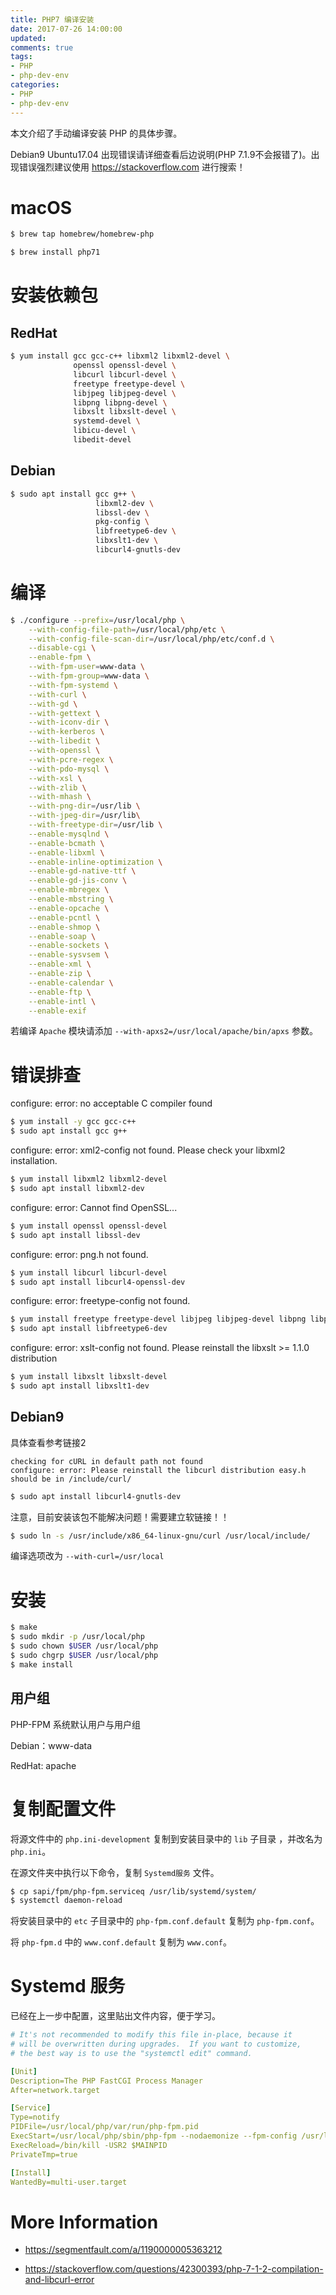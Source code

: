 ```yaml
---
title: PHP7 编译安装
date: 2017-07-26 14:00:00
updated:
comments: true
tags:
- PHP
- php-dev-env
categories:
- PHP
- php-dev-env
---
```


本文介绍了手动编译安装 PHP 的具体步骤。

<!--more-->

Debian9 Ubuntu17.04 出现错误请详细查看后边说明(PHP 7.1.9不会报错了)。出现错误强烈建议使用 https://stackoverflow.com 进行搜索！

# macOS

```bash
$ brew tap homebrew/homebrew-php

$ brew install php71
```

# 安装依赖包

## RedHat

```bash
$ yum install gcc gcc-c++ libxml2 libxml2-devel \
              openssl openssl-devel \
              libcurl libcurl-devel \
              freetype freetype-devel \
              libjpeg libjpeg-devel \
              libpng libpng-devel \
              libxslt libxslt-devel \
              systemd-devel \
              libicu-devel \
              libedit-devel
```

## Debian

```bash
$ sudo apt install gcc g++ \
                   libxml2-dev \
                   libssl-dev \
                   pkg-config \
                   libfreetype6-dev \
                   libxslt1-dev \
                   libcurl4-gnutls-dev
```

# 编译

```bash
$ ./configure --prefix=/usr/local/php \
    --with-config-file-path=/usr/local/php/etc \
    --with-config-file-scan-dir=/usr/local/php/etc/conf.d \
    --disable-cgi \
    --enable-fpm \
    --with-fpm-user=www-data \
    --with-fpm-group=www-data \
    --with-fpm-systemd \
    --with-curl \
    --with-gd \
    --with-gettext \
    --with-iconv-dir \
    --with-kerberos \
    --with-libedit \
    --with-openssl \
    --with-pcre-regex \
    --with-pdo-mysql \
    --with-xsl \
    --with-zlib \
    --with-mhash \
    --with-png-dir=/usr/lib \
    --with-jpeg-dir=/usr/lib\
    --with-freetype-dir=/usr/lib \
    --enable-mysqlnd \
    --enable-bcmath \
    --enable-libxml \
    --enable-inline-optimization \
    --enable-gd-native-ttf \
    --enable-gd-jis-conv \
    --enable-mbregex \
    --enable-mbstring \
    --enable-opcache \
    --enable-pcntl \
    --enable-shmop \
    --enable-soap \
    --enable-sockets \
    --enable-sysvsem \
    --enable-xml \
    --enable-zip \
    --enable-calendar \
    --enable-ftp \
    --enable-intl \
    --enable-exif

```

若编译 `Apache` 模块请添加 `--with-apxs2=/usr/local/apache/bin/apxs` 参数。

# 错误排查

configure: error: no acceptable C compiler found

```bash
$ yum install -y gcc gcc-c++
$ sudo apt install gcc g++
```

configure: error: xml2-config not found. Please check your libxml2 installation.

```bash
$ yum install libxml2 libxml2-devel
$ sudo apt install libxml2-dev
```

configure: error: Cannot find OpenSSL...

```bash
$ yum install openssl openssl-devel
$ sudo apt install libssl-dev
```

configure: error: png.h not found.  

```bash
$ yum install libcurl libcurl-devel
$ sudo apt install libcurl4-openssl-dev
```

configure: error: freetype-config not found.

```bash
$ yum install freetype freetype-devel libjpeg libjpeg-devel libpng libpng-devel
$ sudo apt install libfreetype6-dev
```

configure: error: xslt-config not found. Please reinstall the libxslt >= 1.1.0 distribution

```bash
$ yum install libxslt libxslt-devel
$ sudo apt install libxslt1-dev
```

## Debian9

具体查看参考链接2

```
checking for cURL in default path not found
configure: error: Please reinstall the libcurl distribution easy.h should be in /include/curl/
```

```bash
$ sudo apt install libcurl4-gnutls-dev
```

注意，目前安装该包不能解决问题！需要建立软链接！！

```bash
$ sudo ln -s /usr/include/x86_64-linux-gnu/curl /usr/local/include/
```

编译选项改为 `--with-curl=/usr/local`


# 安装

```bash
$ make
$ sudo mkdir -p /usr/local/php
$ sudo chown $USER /usr/local/php
$ sudo chgrp $USER /usr/local/php
$ make install
```

## 用户组

PHP-FPM 系统默认用户与用户组

Debian：www-data

RedHat: apache

# 复制配置文件

将源文件中的 `php.ini-development` 复制到安装目录中的 `lib` 子目录 ，并改名为 `php.ini`。

在源文件夹中执行以下命令，复制 `Systemd服务` 文件。

```bash
$ cp sapi/fpm/php-fpm.serviceq /usr/lib/systemd/system/
$ systemctl daemon-reload
```

将安装目录中的 `etc` 子目录中的 `php-fpm.conf.default` 复制为 `php-fpm.conf`。

将 `php-fpm.d` 中的 `www.conf.default` 复制为 `www.conf`。

# Systemd 服务

已经在上一步中配置，这里贴出文件内容，便于学习。

```yaml
# It's not recommended to modify this file in-place, because it
# will be overwritten during upgrades.  If you want to customize,
# the best way is to use the "systemctl edit" command.

[Unit]
Description=The PHP FastCGI Process Manager
After=network.target

[Service]
Type=notify
PIDFile=/usr/local/php/var/run/php-fpm.pid
ExecStart=/usr/local/php/sbin/php-fpm --nodaemonize --fpm-config /usr/local/php/etc/php-fpm.conf
ExecReload=/bin/kill -USR2 $MAINPID
PrivateTmp=true

[Install]
WantedBy=multi-user.target
```

# More Information

* https://segmentfault.com/a/1190000005363212

* https://stackoverflow.com/questions/42300393/php-7-1-2-compilation-and-libcurl-error
